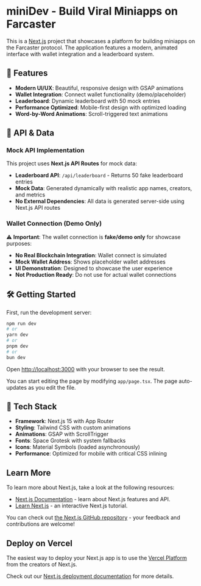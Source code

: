 # miniDev - Build Viral Miniapps on Farcaster

This is a [Next.js](https://nextjs.org) project that showcases a platform for building miniapps on the Farcaster protocol. The application features a modern, animated interface with wallet integration and a leaderboard system.

## 🚀 Features

- **Modern UI/UX**: Beautiful, responsive design with GSAP animations
- **Wallet Integration**: Connect wallet functionality (demo/placeholder)
- **Leaderboard**: Dynamic leaderboard with 50 mock entries
- **Performance Optimized**: Mobile-first design with optimized loading
- **Word-by-Word Animations**: Scroll-triggered text animations

## 📡 API & Data

### Mock API Implementation

This project uses **Next.js API Routes** for mock data:

- **Leaderboard API**: `/api/leaderboard` - Returns 50 fake leaderboard entries
- **Mock Data**: Generated dynamically with realistic app names, creators, and metrics
- **No External Dependencies**: All data is generated server-side using Next.js API routes

### Wallet Connection (Demo Only)

⚠️ **Important**: The wallet connection is **fake/demo only** for showcase purposes:

- **No Real Blockchain Integration**: Wallet connect is simulated
- **Mock Wallet Address**: Shows placeholder wallet addresses
- **UI Demonstration**: Designed to showcase the user experience
- **Not Production Ready**: Do not use for actual wallet connections

## 🛠️ Getting Started

First, run the development server:

```bash
npm run dev
# or
yarn dev
# or
pnpm dev
# or
bun dev
```

Open [http://localhost:3000](http://localhost:3000) with your browser to see the result.

You can start editing the page by modifying `app/page.tsx`. The page auto-updates as you edit the file.

## 🎨 Tech Stack

- **Framework**: Next.js 15 with App Router
- **Styling**: Tailwind CSS with custom animations
- **Animations**: GSAP with ScrollTrigger
- **Fonts**: Space Grotesk with system fallbacks
- **Icons**: Material Symbols (loaded asynchronously)
- **Performance**: Optimized for mobile with critical CSS inlining

## Learn More

To learn more about Next.js, take a look at the following resources:

- [Next.js Documentation](https://nextjs.org/docs) - learn about Next.js features and API.
- [Learn Next.js](https://nextjs.org/learn) - an interactive Next.js tutorial.

You can check out [the Next.js GitHub repository](https://github.com/vercel/next.js) - your feedback and contributions are welcome!

## Deploy on Vercel

The easiest way to deploy your Next.js app is to use the [Vercel Platform](https://vercel.com/new?utm_medium=default-template&filter=next.js&utm_source=create-next-app&utm_campaign=create-next-app-readme) from the creators of Next.js.

Check out our [Next.js deployment documentation](https://nextjs.org/docs/app/building-your-application/deploying) for more details.
